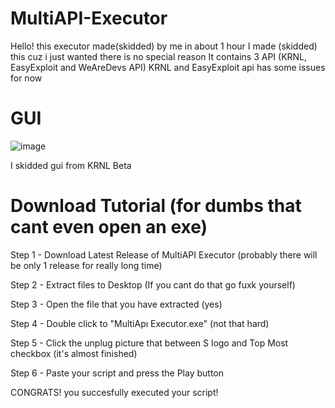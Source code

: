 # MultiAPI-Executor
Hello! this executor made(skidded) by me in about 1 hour
I made (skidded) this cuz i just wanted there is no special reason
It contains 3 API (KRNL, EasyExploit and WeAreDevs API)
KRNL and EasyExploit api has some issues for now

# GUI

![image](https://user-images.githubusercontent.com/116743185/198729270-1bdfa4b2-c700-45f2-baac-b1934c2482a7.png)

I skidded gui from KRNL Beta

# Download Tutorial (for dumbs that cant even open an exe)

Step 1 - Download Latest Release of MultiAPI Executor (probably there will be only 1 release for really long time)

Step 2 - Extract files to Desktop (If you cant do that go fuxk yourself)

Step 3 - Open the file that you have extracted (yes)

Step 4 - Double click to "MultiApı Executor.exe" (not that hard)

Step 5 - Click the unplug picture that between S logo and Top Most checkbox (it's almost finished)

Step 6 - Paste your script and press the Play button

CONGRATS! you succesfully executed your script!

